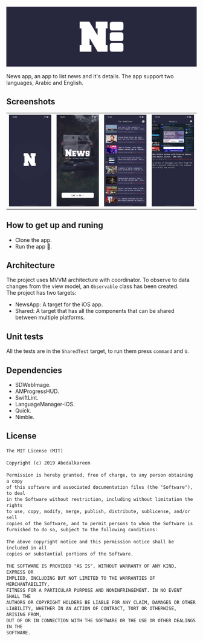 <p align="center">
<img src="https://raw.githubusercontent.com/Abedalkareem/NewsApp/master/logo.png">  </center>
</p>  

News app, an app to list news and it's details. The app support two languages, Arabic and English.

## Screenshots

<table>
  <tbody>
    <tr>
      <th><img src="https://raw.githubusercontent.com/Abedalkareem/NewsApp/master/screen1.png"/></th>
      <th><img src="https://raw.githubusercontent.com/Abedalkareem/NewsApp/master/screen2.png"/></th>
      <th><img src="https://raw.githubusercontent.com/Abedalkareem/NewsApp/master/screen3.png"/></th>
      <th><img src="https://raw.githubusercontent.com/Abedalkareem/NewsApp/master/screen4.png"/></th>
    </tr>
  </tbody>
</table>

## How to get up and runing

- Clone the app.
- Run the app 🚀.

## Architecture  

The project uses MVVM architecture with coordinator. To observe to data changes from the view model, an `Observable` class has been created.  
The project has two targets:  
- NewsApp: A target for the iOS app.
- Shared: A target that has all the components that can be shared between multiple platforms.

## Unit tests  
All the tests are in the `SharedTest` target, to run them press `command` and `U`. 

## Dependencies

- SDWebImage.
- AMProgressHUD.
- SwiftLint.
- LanguageManager-iOS. 
- Quick. 
- Nimble. 

## License

``` Text
The MIT License (MIT)

Copyright (c) 2019 Abedalkareem

Permission is hereby granted, free of charge, to any person obtaining a copy
of this software and associated documentation files (the "Software"), to deal
in the Software without restriction, including without limitation the rights
to use, copy, modify, merge, publish, distribute, sublicense, and/or sell
copies of the Software, and to permit persons to whom the Software is
furnished to do so, subject to the following conditions:

The above copyright notice and this permission notice shall be included in all
copies or substantial portions of the Software.

THE SOFTWARE IS PROVIDED "AS IS", WITHOUT WARRANTY OF ANY KIND, EXPRESS OR
IMPLIED, INCLUDING BUT NOT LIMITED TO THE WARRANTIES OF MERCHANTABILITY,
FITNESS FOR A PARTICULAR PURPOSE AND NONINFRINGEMENT. IN NO EVENT SHALL THE
AUTHORS OR COPYRIGHT HOLDERS BE LIABLE FOR ANY CLAIM, DAMAGES OR OTHER
LIABILITY, WHETHER IN AN ACTION OF CONTRACT, TORT OR OTHERWISE, ARISING FROM,
OUT OF OR IN CONNECTION WITH THE SOFTWARE OR THE USE OR OTHER DEALINGS IN THE
SOFTWARE.
```
